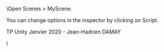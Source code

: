 \Open Scenes > MyScene.

You can change options in the inspector by clicking on Script. 

TP Unity Janvier 2020 - Jean-Hadrien DAMAY

\
